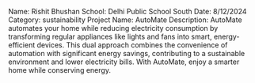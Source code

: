 Name: Rishit Bhushan
School: Delhi Public School South
Date: 8/12/2024
Category: sustainability
Project Name: AutoMate
Description: AutoMate automates your home while reducing electricity consumption by transforming regular appliances like lights and fans into smart, energy-efficient devices. This dual approach combines the convenience of automation with significant energy savings, contributing to a sustainable environment and lower electricity bills. With AutoMate, enjoy a smarter home while conserving energy.
